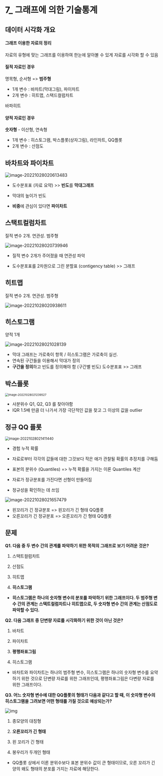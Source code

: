 # 7_ 그래프에 의한 기술통계



## 데이터 시각화 개요

#### 그래프 이용한 자료의 정리

자료의 유형에 맞는 그래프를 이용하여 한눈에 알아볼 수 있게 자료를 시각화 할 수 있음



#### 질적 자료인 경우

명목형, 순서형 => **범주형**

- 1개 변수 : 바차트(막대그림), 파이차트
- 2개 변수 : 히트맵, 스택드컬럼차트

바파히트



#### 양적 자료인 경우

**숫자형** - 이산형, 연속형

- 1개 변수  : 히스토그램, 박스플롯(상자그림), 라인차트, QQ플롯
- 2개 변수 : 산점도



## 바차트와 파이차트

![image-20221028020613483](C:/Users/yes47/AppData/Roaming/Typora/typora-user-images/image-20221028020613483.png)

- 도수분포표 (자료 요약) >> **빈도**를 **막대그래프**
- 막대의 높이가 빈도

- **비중**에 관심이 있다면 **파이차트**



## 스택트컬럼차트

질적 변수 2개. 연관성. 범주형

![image-20221028020739946](C:/Users/yes47/AppData/Roaming/Typora/typora-user-images/image-20221028020739946.png)

- 질적 변수 2개가 주어졌을 때 연관성 파악

- 도수분포표를 2차원으로 그린 분할표 (contigency table) >> 그래프





## 히트맵

질적 변수 2개. 연관성. 범주형

![image-20221028020938611](C:/Users/yes47/AppData/Roaming/Typora/typora-user-images/image-20221028020938611.png)



## 히스토그램

양적 1개

![image-20221028021028139](C:/Users/yes47/AppData/Roaming/Typora/typora-user-images/image-20221028021028139.png)

- 막대 그래프는 가로축이 항목 / 히스토그램은 가로축이 실선.
- 연속된 구간들을 이용해서 막대가 정의
- **구간을 정의**하고 빈도를 정의해야 함 (구간별 빈도) 도수분포표 >> 그래프



## 박스플롯

<img src="C:/Users/yes47/AppData/Roaming/Typora/typora-user-images/image-20221028021239527.png" alt="image-20221028021239527" style="zoom:67%;" />



- 사분위수 Q1, Q2, Q3 를 찾아야함
- IQR 1.5배 만큼 더 나가서 가장 극단적인 값을 찾고 그 이상의 값을 outlier



## 정규 QQ 플롯

<img src="C:/Users/yes47/AppData/Roaming/Typora/typora-user-images/image-20221028021411440.png" alt="image-20221028021411440" style="zoom: 80%;" />

- 경험 누적 확률
- 자료로부터 각각의 값들에 대한 그것보다 작은 애가 관찰될 확률의 추정치를 구해둠

- 표본의 분위수 (Quantiles) =>  누적 확률을 가지는 이론 Quantiles 계산 
- 자료가 정규분포를 가진다면 선형이 만들어짐



- 정규성을 확인하는 데 쓰임

 ![image-20221028021657479](C:/Users/yes47/AppData/Roaming/Typora/typora-user-images/image-20221028021657479.png)

- 왼꼬리가 긴 정규분포 => 왼꼬리가 긴 형태 QQ플롯
- 오른꼬리가 긴 정규분포 => 오른꼬리가 긴 형태 QQ플롯





## 문제

**Q1. 다음 중 두 변수 간의 관계를 파악하기 위한 목적의 그래프로 보기 어려운 것은?**

1. 스택트컬럼차트

2. 산점도
3. 히트맵
4. **히스토그램** 



- **히스토그램은 하나의 숫자형 변수의 분포를 파악하기 위한 그래프이다. 두 범주형 변수 간의 관계는 스택트컬럼차트나 히트맵으로, 두 숫자형 변수 간의 관계는 산점도로 파악할 수 있다.**



**Q2. 다음 그래프 중 단변량 자료를 시각화하기 위한 것이 아닌 것은?**

1. 바차트

2. 파이차트

3. **평행좌표그림**

4. 히스토그램



- 바차트와 파이차트는 하나의 범주형 변수, 히스토그램은 하나의 숫자형 변수를 요약하기 위한 것으로
  단변량 자료를 위한 그래프인데, 평행좌표그림은 다변량 자료를 위한 그래프이다.



**Q3. 어느 숫자형 변수에 대한 QQ플롯의 형태가 다음과 같다고 할 때, 이 숫자형 변수의 히스토그램을 그려보면 어떤 형태를 가질 것으로 예상되는가?**

![img](https://webcachecdn.multicampus.com/prd/plm/so/S000040000/S000046000/S000046272/S000046272_IM_90344.png?px-time=1666894715&px-hash=b3ccef16fcbeac5d8a64eb42035c2d5c)

1. 종모양의 대칭형

2. **오른꼬리가 긴 형태** 

3. 왼 꼬리가 긴 형태

4. 봉우리가 두개인 형태



- QQ플롯 상에서 이론 분위수보다 표본 분위수 값이 큰 형태이므로, 오른 꼬리가 긴 양의 왜도 형태의 분포를 가지는 자료에 해당한다.